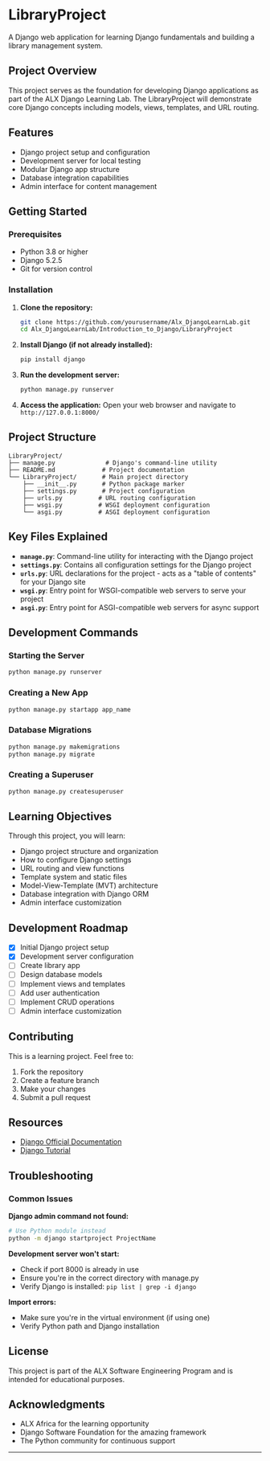 # LibraryProject

A Django web application for learning Django fundamentals and building a library management system.

## Project Overview

This project serves as the foundation for developing Django applications as part of the ALX Django Learning Lab. The LibraryProject will demonstrate core Django concepts including models, views, templates, and URL routing.

## Features

- Django project setup and configuration
- Development server for local testing
- Modular Django app structure
- Database integration capabilities
- Admin interface for content management

## Getting Started

### Prerequisites

- Python 3.8 or higher
- Django 5.2.5
- Git for version control

### Installation

1. **Clone the repository:**
   ```bash
   git clone https://github.com/yourusername/Alx_DjangoLearnLab.git
   cd Alx_DjangoLearnLab/Introduction_to_Django/LibraryProject
   ```

2. **Install Django (if not already installed):**
   ```bash
   pip install django
   ```

3. **Run the development server:**
   ```bash
   python manage.py runserver
   ```

4. **Access the application:**
   Open your web browser and navigate to `http://127.0.0.1:8000/`

## Project Structure

```
LibraryProject/
├── manage.py              # Django's command-line utility
├── README.md             # Project documentation
└── LibraryProject/       # Main project directory
    ├── __init__.py       # Python package marker
    ├── settings.py       # Project configuration
    ├── urls.py          # URL routing configuration
    ├── wsgi.py          # WSGI deployment configuration
    └── asgi.py          # ASGI deployment configuration
```

## Key Files Explained

- **`manage.py`**: Command-line utility for interacting with the Django project
- **`settings.py`**: Contains all configuration settings for the Django project
- **`urls.py`**: URL declarations for the project - acts as a "table of contents" for your Django site
- **`wsgi.py`**: Entry point for WSGI-compatible web servers to serve your project
- **`asgi.py`**: Entry point for ASGI-compatible web servers for async support

## Development Commands

### Starting the Server
```bash
python manage.py runserver
```

### Creating a New App
```bash
python manage.py startapp app_name
```

### Database Migrations
```bash
python manage.py makemigrations
python manage.py migrate
```

### Creating a Superuser
```bash
python manage.py createsuperuser
```

## Learning Objectives

Through this project, you will learn:

- Django project structure and organization
- How to configure Django settings
- URL routing and view functions
- Template system and static files
- Model-View-Template (MVT) architecture
- Database integration with Django ORM
- Admin interface customization

## Development Roadmap

- [x] Initial Django project setup
- [x] Development server configuration
- [ ] Create library app
- [ ] Design database models
- [ ] Implement views and templates
- [ ] Add user authentication
- [ ] Implement CRUD operations
- [ ] Admin interface customization

## Contributing

This is a learning project. Feel free to:

1. Fork the repository
2. Create a feature branch
3. Make your changes
4. Submit a pull request

## Resources

- [Django Official Documentation](https://docs.djangoproject.com/)
- [Django Tutorial](https://docs.djangoproject.com/en/5.2/intro/tutorial01/)


## Troubleshooting

### Common Issues

**Django admin command not found:**
```bash
# Use Python module instead
python -m django startproject ProjectName
```

**Development server won't start:**
- Check if port 8000 is already in use
- Ensure you're in the correct directory with manage.py
- Verify Django is installed: `pip list | grep -i django`

**Import errors:**
- Make sure you're in the virtual environment (if using one)
- Verify Python path and Django installation

## License

This project is part of the ALX Software Engineering Program and is intended for educational purposes.

## Acknowledgments

- ALX Africa for the learning opportunity
- Django Software Foundation for the amazing framework
- The Python community for continuous support

---

